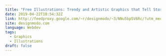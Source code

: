 ```yaml
---
title: "Free Illustrations: Trendy and Artistic Graphics that Tell Stories"
date: 2019-04-22T18:54:32Z
link: http://feedproxy.google.com/~r/designmodo/~3/NNu5bp5V6Rc/?utm_medium=RSS&utm_source=news.12bit.vn
site: designmodo.com
language: Webdev
tags:
  - Graphics
  - Illustrations
draft: false
---
```

